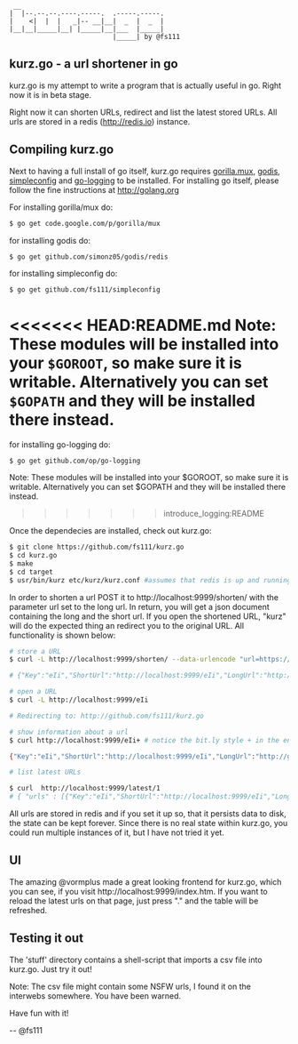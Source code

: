 ```
 __
|  |--.--.--.----.-----.  .-----.-----.
|    <|  |  |   _|-- __|__|  _  |  _  |
|__|__|_____|__| |_____|__|___  |_____|
                          |_____| by @fs111
```

kurz.go - a url shortener in go
--------------------------------

kurz.go is my attempt to write a program that is actually useful in go. Right
now it is in beta stage.

Right now it can shorten URLs, redirect and list the latest stored URLs. All
urls are stored in a redis (http://redis.io) instance.


Compiling kurz.go
-----------------

Next to having a full install of go itself, kurz.go requires [gorilla.mux](http://www.gorillatoolkit.org/pkg/mux),
[godis](https://github.com/simonz05/godis), [simpleconfig](https://github.com/fs111/simpleconfig)
and [go-logging](https://github.com/op/go-logging) to be installed. For installing go itself, please follow the fine instructions at http://golang.org

For installing gorilla/mux do:

```bash
$ go get code.google.com/p/gorilla/mux
```

for installing godis do:

```bash
$ go get github.com/simonz05/godis/redis
```

for installing simpleconfig do:

```bash
$ go get github.com/fs111/simpleconfig
```

<<<<<<< HEAD:README.md
Note: These modules will be installed into your ```$GOROOT```, so make sure it is
writable. Alternatively you can set ```$GOPATH``` and they will be installed there instead.
=======
for installing go-logging do:

    $ go get github.com/op/go-logging

Note: These modules will be installed into your $GOROOT, so make sure it is
writable. Alternatively you can set $GOPATH and they will be installed there instead.
>>>>>>> introduce_logging:README

Once the dependecies are installed, check out kurz.go:
```bash
$ git clone https://github.com/fs111/kurz.go
$ cd kurz.go
$ make
$ cd target
$ usr/bin/kurz etc/kurz/kurz.conf #assumes that redis is up and running
```

In order to shorten a url POST it to http://localhost:9999/shorten/ with the
parameter url set to the long url. In return, you will get a json document
containing the long and the short url. If you open the shortened URL, "kurz"
will do the expected thing an redirect you to the original URL. All
functionality is shown below:

```bash
# store a URL
$ curl -L http://localhost:9999/shorten/ --data-urlencode "url=https://github.com/fs111/kurz.go"

# {"Key":"eIi","ShortUrl":"http://localhost:9999/eIi","LongUrl":"http://github.com/fs111/kurz.go","CreationDate":1321486517214982000,"Clicks":0}

# open a URL
$ curl -L http://localhost:9999/eIi

# Redirecting to: http://github.com/fs111/kurz.go

# show information about a url
$ curl http://localhost:9999/eIi+ # notice the bit.ly style + in the end

{"Key":"eIi","ShortUrl":"http://localhost:9999/eIi","LongUrl":"http://github.com/fs111/kurz.go","CreationDate":1321486517214982000,"Clicks":1}

# list latest URLs

$ curl  http://localhost:9999/latest/1
# { "urls" : [{"Key":"eIi","ShortUrl":"http://localhost:9999/eIi","LongUrl":"http://github.com/fs111/kurz.go","CreationDate":1321486517214982000,"Clicks":0}] }
```

All urls are stored in redis and if you set it up so, that it persists data to
disk, the state can be kept forever. Since there is no real state within
kurz.go, you could run multiple instances of it, but I have not tried it yet.

UI
--
The amazing @vormplus made a great looking frontend for kurz.go, which you can
see, if you visit http://localhost:9999/index.htm. If you want to reload the
latest urls on that page, just press "." and the table will be refreshed.


Testing it out
--------------
The 'stuff' directory contains a shell-script that imports a csv file into
kurz.go. Just try it out!

Note: The csv file might contain some NSFW urls, I found it on the interwebs
somewhere. You have been warned.

Have fun with it!

-- @fs111
